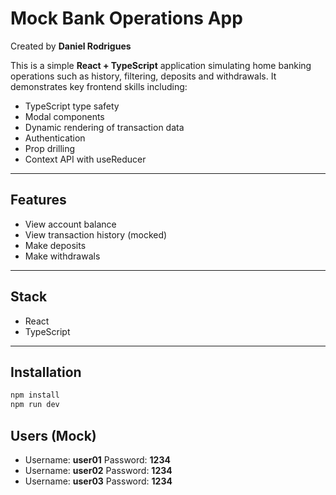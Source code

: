 # Mock Bank Operations App

Created by **Daniel Rodrigues**

This is a simple **React + TypeScript** application simulating home banking operations such as history, filtering, deposits and withdrawals. It demonstrates key frontend skills including:

- TypeScript type safety
- Modal components
- Dynamic rendering of transaction data
- Authentication
- Prop drilling
- Context API with useReducer


---

## Features

- View account balance
- View transaction history (mocked)
- Make deposits
- Make withdrawals

---

## Stack

- React
- TypeScript

---

## Installation

```bash
npm install
npm run dev
```

## Users (Mock)
- Username: **user01** Password: **1234**
- Username: **user02** Password: **1234**
- Username: **user03** Password: **1234**
